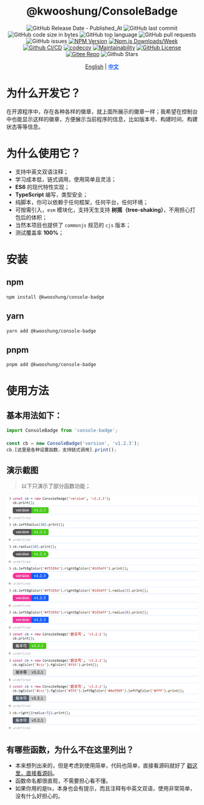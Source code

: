 <div align="center">

# @kwooshung/ConsoleBadge

![GitHub Release Date - Published_At](https://img.shields.io/github/release-date/kwooshung/ConsoleBadge?labelColor=272e3b&color=00b42A&logo=github)
![GitHub last commit](https://img.shields.io/github/last-commit/kwooshung/ConsoleBadge?labelColor=272e3b&color=165dff)
![GitHub code size in bytes](https://img.shields.io/github/languages/code-size/kwooshung/ConsoleBadge?labelColor=272e3b&color=165dff)
![GitHub top language](https://img.shields.io/github/languages/top/kwooshung/ConsoleBadge?labelColor=272e3b&color=165dff)
![GitHub pull requests](https://img.shields.io/github/issues-pr/kwooshung/ConsoleBadge?labelColor=272e3b&color=165dff)
![GitHub issues](https://img.shields.io/github/issues/kwooshung/ConsoleBadge?labelColor=272e3b&color=165dff)
[![NPM Version](https://img.shields.io/npm/v/@kwooshung/console-badge?labelColor=272e3b&color=165dff)](https://www.npmjs.com/package/@kwooshung/console-badge)
[![Npm.js Downloads/Week](https://img.shields.io/npm/dw/@kwooshung/console-badge?labelColor=272e3b&labelColor=272e3b&color=165dff&logo=npm)](https://www.npmjs.com/package/@kwooshung/console-badge)
[![Github CI/CD](https://github.com/kwooshung/ConsoleBadge/actions/workflows/ci.yml/badge.svg)](https://github.com/kwooshung/ConsoleBadge/actions/)
[![codecov](https://codecov.io/gh/kwooshung/ConsoleBadge/graph/badge.svg?token=VVZJE7H0KD)](https://codecov.io/gh/kwooshung/ConsoleBadge)
[![Maintainability](https://api.codeclimate.com/v1/badges/325d0881b1ca19165d35/maintainability)](https://codeclimate.com/github/kwooshung/ConsoleBadge/maintainability/)
[![GitHub License](https://img.shields.io/github/license/kwooshung/ConsoleBadge?labelColor=272e3b&color=165dff)](LICENSE)
[![Gitee Repo](https://img.shields.io/badge/gitee-OasisEditor-165dff?logo=gitee)](https://gitee.com/kwooshung/OasisEditor/)
![Github Stars](https://img.shields.io/github/stars/kwooshung/ConsoleBadge?labelColor=272e3b&color=165dff)

<p align="center">
    <a href="README.md">English</a> | 
    <a href="README.zh-CN.md" style="font-weight:700;color:#165dff;text-decoration:underline;">中文</a>
</p>
</div>

# 为什么开发它？

在开源程序中，存在各种各样的徽章，就上面所展示的徽章一样；我希望在控制台中也能显示这样的徽章，方便展示当前程序的信息，比如版本号、构建时间、构建状态等等信息。

# 为什么使用它？

- 支持中英文双语注释；
- 学习成本低，链式调用，使用简单且灵活；
- **ES6** 的现代特性实现；
- **TypeScript** 编写，类型安全；
- 纯脚本，你可以依赖于任何框架，任何平台，任何环境；
- 可按需引入，`esm` 模块化，支持天生支持 **树摇（tree-shaking）**，不用担心打包后的体积；
- 当然本项目也提供了 `commonjs` 规范的 `cjs` 版本；
- 测试覆盖率 **100%**；

# 安装

## npm

```bash
npm install @kwooshung/console-badge
```

## yarn

```bash
yarn add @kwooshung/console-badge
```

## pnpm

```bash
pnpm add @kwooshung/console-badge
```

# 使用方法

## 基本用法如下：

```typescript
import ConsoleBadge from 'console-badge';

const cb = new ConsoleBadge('version', 'v1.2.3');
cb.[这里是各种设置函数，支持链式调用].print();
```

## 演示截图

> 以下只演示了部分函数功能；

![ConsoleBadge 演示截图](./docs/images/demo.png)

## 有哪些函数，为什么不在这里列出？

- 本来想列出来的，但是考虑到使用简单，代码也简单，直接看源码就好了 [戳这里，直接看源码](./src/index.ts)。
- 函数命名都很直观，不需要担心看不懂。
- 如果你用的是ts，本身也会有提示，而且注释有中英文双语，使用非常简单，没有什么好担心的。
